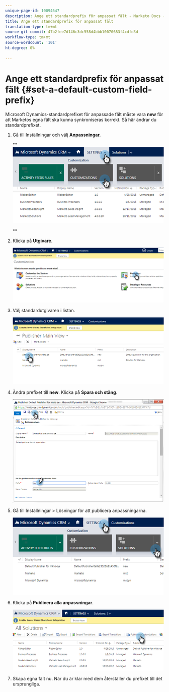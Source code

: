 ```yaml
---
unique-page-id: 10094647
description: Ange ett standardprefix för anpassat fält - Marketo Docs - Produktdokumentation
title: Ange ett standardprefix för anpassat fält
translation-type: tm+mt
source-git-commit: 47b2fee7d146c3dc558d4bbb10070683f4cdfd3d
workflow-type: tm+mt
source-wordcount: '101'
ht-degree: 0%

---
```



# Ange ett standardprefix för anpassat fält {#set-a-default-custom-field-prefix}

Microsoft Dynamics-standardprefixet för anpassade fält måste vara **new** för att Marketos egna fält ska kunna synkroniseras korrekt. Så här ändrar du standardprefixet.

1. Gå till Inställningar och välj **Anpassningar.**

   ** ![](assets/image2015-10-9-11-3a18-3a8.png)

   **

1. Klicka på **Utgivare**.

   ![](assets/image2015-10-9-11-3a19-3a39.png)

1. Välj standardutgivaren i listan.

   ![](assets/image2015-10-9-11-3a2-3a45.png)

1. Ändra prefixet till **new**. Klicka på **Spara och stäng**.

   ![](assets/image2015-10-9-11-3a9-3a17.png)

1. Gå till Inställningar > Lösningar för att publicera anpassningarna.

   ![](assets/image2015-10-9-11-3a12-3a43.png)

1. Klicka på **Publicera alla anpassningar**.

   ![](assets/image2015-10-9-11-3a14-3a42.png)

1. Skapa egna fält nu. När du är klar med dem återställer du prefixet till det ursprungliga.


